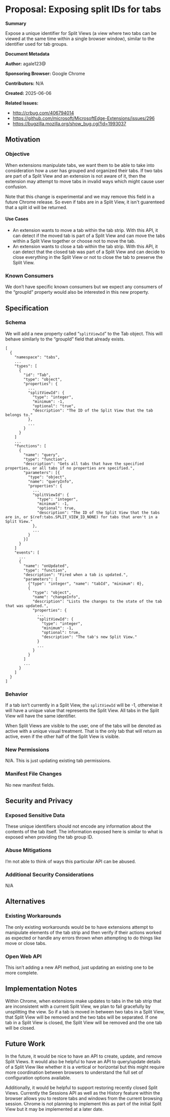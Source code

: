 # Proposal: Exposing split IDs for tabs

**Summary**

Expose a unique identifier for Split Views (a view where two tabs can be viewed
at the same time within a single browser window), similar to the identifier
used for tab groups.

**Document Metadata**

**Author:** agale123@

**Sponsoring Browser:** Google Chrome

**Contributors:** N/A

**Created:** 2025-06-06

**Related Issues:** 
- http://crbug.com/406794014
- https://github.com/microsoft/MicrosoftEdge-Extensions/issues/296
- https://bugzilla.mozilla.org/show_bug.cgi?id=1993037

## Motivation

### Objective

When extensions manipulate tabs, we want them to be able to take into
consideration how a user has grouped and organized their tabs. If two tabs are
part of a Split View and an extension is not aware of it, then the extension
may attempt to move tabs in invalid ways which might cause user confusion.

Note that this change is experimental and we may remove this field in a future
Chrome release. So even if tabs are in a Split View, it isn't guarenteed that a
split id will be returned.

#### Use Cases

* An extension wants to move a tab within the tab strip. With this API, it can
detect if the moved tab is part of a Split View and can move the tabs within a
Split View together or choose not to move the tab.
* An extension wants to close a tab within the tab strip. With this API, it can
detect that the closed tab was part of a Split View and can decide to close
everything in the Split View or not to close the tab to preserve the Split
View.

### Known Consumers

We don’t have specific known consumers but we expect any consumers of the
“groupId” property would also be interested in this new property.

## Specification

### Schema

We will add a new property called “`splitViewId`” to the Tab object. This will behave
similarly to the “groupId” field that already exists.

```
[
  {
    "namespace": "tabs",
    ...
    "types": [
      {
        "id": "Tab",
        "type": "object",
        "properties": {
          ...
          "splitViewId": {
            "type": "integer",
            "minimum": -1,
            "optional": "true",
            "description": "The ID of the Split View that the tab belongs to."
          },
          ...
        }
      }
    ]
    ...
    "functions": [
      {
        "name": "query",
        "type": "function",
        "description": "Gets all tabs that have the specified properties, or all tabs if no properties are specified.",
        "parameters": [{
          "type": "object",
          "name": "queryInfo",
          "properties": {
            ...
            "splitViewId": {
              "type": "integer",
              "minimum": -1,
              "optional": true,
              "description": "The ID of the Split View that the tabs are in, or $(ref:tabs.SPLIT_VIEW_ID_NONE) for tabs that aren't in a Split View."
            },
            ...
          }
        }]
      }
    ]
    "events": [
      ...
      {
        "name": "onUpdated",
        "type": "function",
        "description": "Fired when a tab is updated.",
        "parameters": [
          {"type": "integer", "name": "tabId", "minimum": 0},
          {
            "type": "object",
            "name": "changeInfo",
            "description": "Lists the changes to the state of the tab that was updated.",
            "properties": {
              ...
              "splitViewId": {
                "type": "integer",
                "minimum": -1,
                "optional": true,
                "description": "The tab's new Split View."
              }
              ...
            }
          }
        ]
        ...
      }
    ]
  }
]
```

### Behavior

If a tab isn’t currently in a Split View, the `splitViewId` will be -1, otherwise it
will have a unique value that represents the Split View. All tabs in the Split
View will have the same identifier.

When Split Views are visible to the user, one of the tabs will be denoted as
active with a unique visual treatment. That is the only tab that will return
as active, even if the other half of the Split View is visible.

### New Permissions

N/A. This is just updating existing tab permissions.

### Manifest File Changes

No new manifest fields.

## Security and Privacy

### Exposed Sensitive Data

These unique identifiers should not encode any information about the contents
of the tab itself. The information exposed here is similar to what is exposed
when providing the tab group ID.

### Abuse Mitigations

I’m not able to think of ways this particular API can be abused.

### Additional Security Considerations

N/A

## Alternatives

### Existing Workarounds

The only existing workarounds would be to have extensions attempt to manipulate
elements of the tab strip and then verify if their actions worked as expected
or handle any errors thrown when attempting to do things like move or close
tabs.

### Open Web API

This isn’t adding a new API method, just updating an existing one to be more
complete.

## Implementation Notes

Within Chrome, when extensions make updates to tabs in the tab strip that are
inconsistent with a current Split View, we plan to fail gracefully by
unsplitting the view. So if a tab is moved in between two tabs in a Split View,
that Split View will be removed and the two tabs will be separated. If one tab
in a Split View is closed, the Split View will be removed and the one tab will
be closed.

## Future Work

In the future, it would be nice to have an API to create, update, and remove
Split Views. It would also be helpful to have an API to query/update details of
a Split View like whether it is a vertical or horizontal but this might require
more coordination between browsers to understand the full set of configuration
options available. 

Additionally, it would be helpful to support restoring recently closed Split
Views. Currently the Sessions API as well as the History feature within the
browser allows you to restore tabs and windows from the current browsing
session. Chrome is not planning to implement this as part of the initial Split
View but it may be implemented at a later date.
